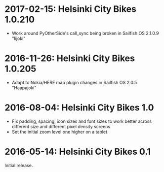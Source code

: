 2017-02-15: Helsinki City Bikes 1.0.210
=======================================

* Work around PyOtherSide's call_sync being broken in Sailfish OS
  2.1.0.9 "Iijoki"

2016-11-26: Helsinki City Bikes 1.0.205
=======================================

* Adapt to Nokia/HERE map plugin changes in Sailfish OS 2.0.5
  "Haapajoki"

2016-08-04: Helsinki City Bikes 1.0
===================================

* Fix padding, spacing, icon sizes and font sizes to work better
  across different size and different pixel density screens
* Set the initial zoom level one higher on a tablet

2016-05-14: Helsinki City Bikes 0.1
===================================

Initial release.
